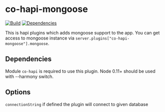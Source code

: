 co-hapi-mongoose
===========
[![Build](https://travis-ci.org/bandwidthcom/co-hapi-mongoose.png)](https://travis-ci.org/bandwidthcom/mongoose)
[![Dependencies](https://david-dm.org/bandwidthcom/co-hapi-mongoose.png)](https://david-dm.org/bandwidthcom/mongoose)


This is hapi plugins which adds mongoose support to the app. You can get access to mongoose instance via `server.plugins["co-hapi-mongoose"].mongoose`.
## Dependencies
Module `co-hapi` is required to use this plugin.
Node 0.11+ should be used with --harmony switch.

## Options
`connectionString`  if defined the plugin will connect to given database

